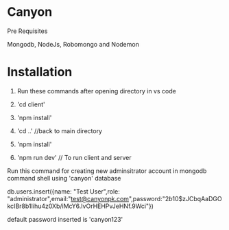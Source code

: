 # Canyon

 Pre Requisites

Mongodb, NodeJs, Robomongo and Nodemon

# Installation

1. Run these commands after opening directory in vs code

2. 'cd client'

3. 'npm install'

4. 'cd ..' //back to main directory

5. 'npm install'

6. 'npm run dev' // To run client and server

Run this command for creating new adminsitrator account in mongodb command shell using 'canyon' database

db.users.insert({name: "Test User",role: "administrator",email:"test@canyonpk.com",password:"$2b$10$zJCbqAaDGOkcIBr8b1Iihu4z0Xb/iMcY6.lvOrHEHPvJeHNf.9Wci"})

default password inserted is 'canyon123'
